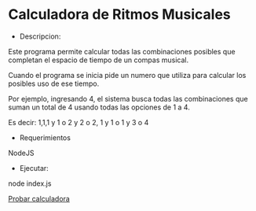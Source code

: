 # Calculadora de Ritmos Musicales

* Descripcion:

Este programa permite calcular todas las combinaciones posibles que completan el espacio de tiempo de un compas musical.

Cuando el programa se inicia pide un numero que utiliza para calcular los posibles uso de ese tiempo.

Por ejemplo, ingresando 4, el sistema busca todas las combinaciones que suman un total de 4 usando todas las opciones de 1 a 4.

Es decir: 1,1,1 y 1 o 2 y 2 o 2, 1 y 1 o 1 y 3 o 4

* Requerimientos 

NodeJS

* Ejecutar:

node index.js

<a href="https://mnofresno.github.io/calculadora-ritmos/web">Probar calculadora</a>
